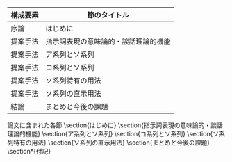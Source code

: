 構成要素 | 節のタイトル
 --- | --- 
序論 | はじめに
提案手法 | 指示詞表現の意味論的・談話理論的機能
提案手法 | ア系列とソ系列
提案手法 | コ系列とソ系列
提案手法 | ソ系列特有の用法
提案手法 | ソ系列の直示用法
結論 | まとめと今後の課題

論文に含まれた各節
\section{はじめに}
\section{指示詞表現の意味論的・談話理論的機能}
\section{ア系列とソ系列}
\section{コ系列とソ系列}
\section{ソ系列特有の用法}
\section{ソ系列の直示用法}
\section{まとめと今後の課題}
\section*{付記}
